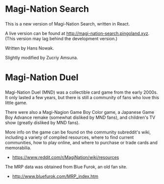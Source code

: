 ###
# Magi-Nation Search
###

This is a new version of Magi-Nation Search, written in React.

A live version can be found at http://magi-nation-search.pingoland.xyz.
(This version may lag behind the development version.)

Written by Hans Nowak.

Slightly modified by Zucriy Amsuna.

###
# Magi-Nation Duel
###

Magi-Nation Duel (MND) was a collectible card game from the early 2000s.
It only lasted a few years, but there is still a community of fans
who love this little game.

There were also a Magi-Nagion Game Boy Color game, a Japanese Game Boy
Advance remake (somewhat disliked by MND fans), and children's TV show
(greatly disliked by MND fans).

More info on the game can be found on the community subreddit's wiki,
including a variety of compiled resources, where to find current
communities, how to play online, and where to purchase or trade cards
and memorabilia.

- https://www.reddit.com/r/MagiNation/wiki/resources

The MRP data was obtained from Blue Furok, an old fan site.

- http://www.bluefurok.com/MRP_index.htm
